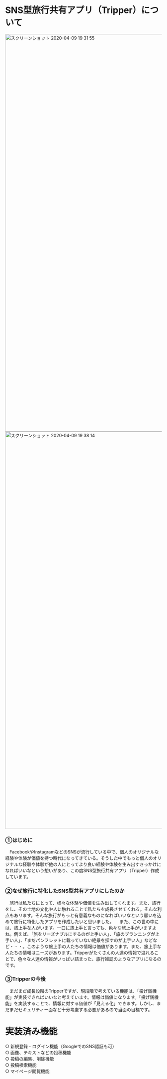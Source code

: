 # SNS型旅行共有アプリ（Tripper）について
<img width="1277" alt="スクリーンショット 2020-04-09 19 31 55" src="https://user-images.githubusercontent.com/57896659/78889043-dcbc3f00-7a9d-11ea-94ac-12c0a3d7e118.png">

<img width="1277" alt="スクリーンショット 2020-04-09 19 38 14" src="https://user-images.githubusercontent.com/57896659/78889219-358bd780-7a9e-11ea-85ac-1474f34291ed.png">


### ①はじめに 
　FacebookやInstagramなどのSNSが流行している中で、個人のオリジナルな経験や体験が価値を持つ時代になってきている。そうした中でもっと個人のオリジナルな経験や体験が他の人にとってより良い経験や体験を生み出すきっかけになればいいなという想いがあり、この度SNS型旅行共有アプリ（Tripper）作成しています。　
### ②なぜ旅行に特化したSNS型共有アプリにしたのか
　旅行は私たちにとって、様々な体験や価値を生み出してくれます。また、旅行をし、その土地の文化や人に触れることで私たちを成長させてくれる。そんな利点もあリます。そんな旅行がもっと有意義なものになればいいなという願いを込めて旅行に特化したアプリを作成したいと思いました。
　また、この世の中には、旅上手な人がいます。一口に旅上手と言っても、色々な旅上手がいますよね。例えば、「旅をリーズナブルにするのが上手い人」、「旅のプランニングが上手い人」、「まだパンフレットに載っていない絶景を探すのが上手い人」などなど・・・。このような旅上手の人たちの情報は価値があります。また、旅上手な人たちの情報はニーズがあります。Tripperがたくさんの人達の情報で溢れることで、色々な人達の情報がいっぱい詰まった、旅行雑誌のようなアプリになるのです。
### ③Tripperの今後
　まだまだ成長段階のTripperですが、現段階で考えている機能は、「投げ銭機能」が実装できればいいなと考えています。情報は価値になります。「投げ銭機能」を実装することで、情報に対する価値が「見える化」できます。しかし、まだまだセキュリティー面など十分考慮する必要があるので当面の目標です。
 
# 実装済み機能
○ 新規登録・ログイン機能（GoogleでのSNS認証も可）  
○ 画像、テキストなどの投稿機能  
○ 投稿の編集、削除機能  
○ 投稿検索機能  
○ マイページ閲覧機能  
